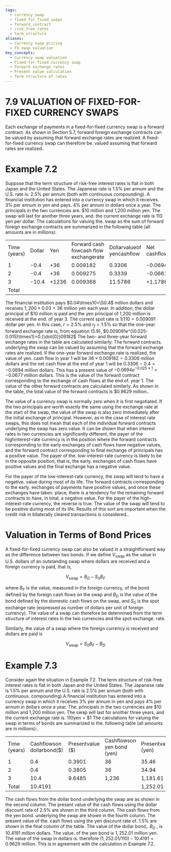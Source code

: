```yaml
---
tags:
  - currency_swap
  - fixed_for_fixed_swaps
  - forward_contract
  - risk_free_rates
  - term_structure
aliases:
  - Currency swap pricing
  - FX swap valuation
key_concepts:
  - Currency swap valuation
  - Fixed-for-fixed currency swap
  - Forward exchange rates
  - Present value calculation
  - Term structure of rates
---
```


# 7.9 VALUATION OF FIXED-FOR-FIXED CURRENCY SWAPS  

Each exchange of payments in a fixed-for-fixed currency swap is a forward contract. As shown in Section 5.7, forward foreign exchange contracts can be valued by assuming that forward exchange rates are realized. A fixed-for-fixed currency swap can therefore be. valued assuming that forward rates are realized..  

# Example 7.2  

Suppose that the term structure of risk-free interest rates is flat in both Japan and the United States. The Japanese rate is $1.5\%$ per annum and the U.S. rate is. $2.5\%$ per annum (both with continuous compounding). A financial institution has entered into a currency swap in which it receives. $3\%$ per annum in yen and pays. $4\%$ per annum in dollars once a year. The principals in the two currencies are. $\$10$ million and 1,200 million yen. The swap will last for another three years, and. the current exchange rate is 110 yen per dollar. The calculations for valuing the. swap as the sum of forward foreign exchange contracts are summarized in the following table (all amounts are in millions):  

<html><body><table><tr><td>Time (years)</td><td>Dollar</td><td>Yen</td><td>Forward cash fowcash flow exchangerate</td><td>Dollarvalueof yencashflow</td><td>Net cashflow</td><td>Present value</td></tr><tr><td>1</td><td>-0.4</td><td>+36</td><td>0.009182</td><td>0.3306</td><td>-0.0694</td><td>-0.0677</td></tr><tr><td>2</td><td>-0.4</td><td>+36</td><td>0.009275</td><td>0.3339</td><td>-0.0661</td><td>-0.0629</td></tr><tr><td>3</td><td>-10.4</td><td>+1236</td><td>0.009368</td><td>11.5786</td><td>+1.1786</td><td>+1.0934</td></tr><tr><td>Total</td><td></td><td></td><td></td><td></td><td></td><td>+0.9629</td></tr></table></body></html>  

The financial institution pays $0.04\times10=\S0.4$ million dollars and receives $1,200\times0.03=36$ million yen each year. In addition, the dollar principal of $\$10$ million is paid and the yen principal of 1,200 million is received at the end. of year 3. The current spot rate is $1/110=0.009091$ dollar per yen. In this case, $r=2.5\%$ and $r_{f}=1.5\%$ so that the one-year forward exchange rate is, from equation (5.9), $0.009091e^{(0.025-0.015)\times1}=0.{\dot{0}}09182$ The two- and three-year forward exchange rates in the table are calculated similarly. The forward contracts. underlying the swap can be valued by assuming that the forward exchange rates are realized. If the one-year forward exchange rate is realized, the value of yen. cash flow in year 1 will be $36\times0.009182=0.3306$ million dollars and the net cash flow at the end of year 1 will be $0.3306\mathrm{~-~}0.4=-0.0694$ million dollars. This has a present value of $-0.0694e^{-0.025\times1}=-0.0677$ million dollars. This is the value of the forward contract corresponding to the exchange of cash flows at the end of. year 1. The value of the other forward contracts are calculated similarly. As shown in the table, the total value of the forward contracts is $\$0.9629$ million..  

The value of a currency swap is normally zero when it is first negotiated. If the two principals are worth exactly the same using the exchange rate at the start of the swap, the value of the swap is also zero immediately after the initial exchange of principal. However, as in the case of interest rate swaps, this does not mean that each of the individual forward contracts underlying the swap has zero value. It can be shown that when interest rates in two currencies are significantly different, the payer of the highinterest-rate currency is in the position where the forward contracts corresponding to the early exchanges of cash flows have negative values, and the forward contract corresponding to final exchange of principals has a positive value. The payer of the. low-interest-rate currency is likely to be in the opposite position; that is, the early. exchanges of cash flows have positive values and the final exchange has a negative value.  

For the payer of the low-interest-rate currency, the swap will tend to have a negative. value during most of its life. The forward contracts corresponding to the early. exchanges of payments have positive values, and once these exchanges have taken. place, there is a tendency for the remaining forward contracts to have, in total, a negative value. For the payer of the high-interest-rate currency, the reverse is true. The value of the swap will tend to be positive during most of its life. Results of this sort are important when the credit risk in bilaterally cleared transactions is considered..  

# Valuation in Terms of Bond Prices  

A fixed-for-fixed currency swap can also be valued in a straightforward way as the difference between two bonds. If we define $V_{\mathrm{swap}}$ as the value in U.S. dollars of an outstanding swap where dollars are received and a foreign currency is paid, that is,  

$$
V_{\mathrm{swap}}=B_{D}-S_{0}B_{F}
$$  

where $B_{F}$ is the value, measured in the foreign currency, of the bond defined by the foreign cash flows on the swap and $B_{D}$ is the value of the bond defined by the domestic cash flows on the swap, and $S_{0}$ is the spot exchange rate (expressed as number of dollars per unit of foreign currency). The value of a swap can therefore be determined from the term structure of interest rates in the two currencies and the spot exchange. rate.  

Similarly, the value of a swap where the foreign currency is received and dollars are paid is  

$$
\ensuremath{V_{\mathrm{swap}}}=S_{0}B_{F}-B_{D}
$$  

# Example 7.3  

Consider again the situation in Example 7.2. The term structure of risk-free interest rates is flat in both Japan and the United States. The Japanese rate is $1.5\%$ per annum and the U.S. rate is $2.5\%$ per annum (both with continuous. compounding).A financial institution has entered into a currency swap in which it receives $3\%$ per annum in yen and pays $4\%$ per annum in dollars once a year. The. principals in the two currencies are $\$10$ million and 1,200 million yen. The swap will last for another three years, and the current exchange rate is. $110{\mathrm{yen}}=\$1$ The calculations for valuing the swap in terms of bonds are summarized in the. following table (all amounts are in millions):.  

<html><body><table><tr><td>Time (years)</td><td>Cashflowson dollarbond($)</td><td>Presentvalue ($)</td><td>Cashflowson yen bond (yen)</td><td>Presentvalue (yen)</td></tr><tr><td>1</td><td>0.4</td><td>0.3901</td><td>36</td><td>35.46</td></tr><tr><td>2</td><td>0.4</td><td>0.3805</td><td>36</td><td>34.94</td></tr><tr><td>3</td><td>10.4</td><td>9.6485</td><td>1,236</td><td>1,181.61</td></tr><tr><td>Total</td><td colspan="3">10.4191</td><td>1,252.01</td></tr></table></body></html>  

The cash flows from the dollar bond underlying the swap are as shown in the second column. The present value of the cash flows using the dollar discount rate of $2.5\%$ are shown in the third column. The cash flows from the yen bond. underlying the swap are shown in the fourth column. The present value of the. cash flows using the yen discount rate of. $1.5\%$ are shown in the final column of the table. The value of the dollar bond,. $B_{D}$ , is 10.4191 million dollars. The value. of the yen bond is $1{,}252{.}01$ million yen. The value of the swap in dollars is. therefore $(1,252.01/110)-10.4191=0.9629$ million. This is in agreement with the calculation in Example 7.2.  
